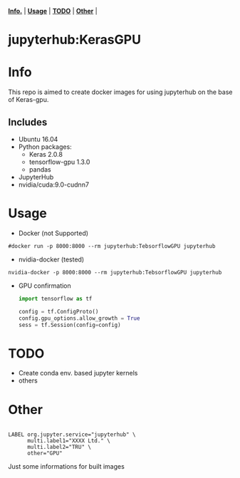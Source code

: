 
**[Info.](#info)** |
**[Usage](#usage)** |
**[TODO](#todo)** |
**[Other](#other)** |

# **jupyterhub:KerasGPU**

# Info

This repo is aimed to create docker images for using jupyterhub on the base of Keras-gpu.

## Includes

* Ubuntu 16.04
* Python packages:
  * Keras 2.0.8
  * tensorflow-gpu 1.3.0
  * pandas
* JupyterHub
* nvidia/cuda:9.0-cudnn7

# Usage

* Docker (not Supported)

```docker
#docker run -p 8000:8000 --rm jupyterhub:TebsorflowGPU jupyterhub
```

* nvidia-docker (tested)

```docker
nvidia-docker -p 8000:8000 --rm jupyterhub:TebsorflowGPU jupyterhub
```

* GPU confirmation

  ```py
  import tensorflow as tf

  config = tf.ConfigProto()
  config.gpu_options.allow_growth = True
  sess = tf.Session(config=config)

  ```

# TODO

* Create conda env. based jupyter kernels
* others

# Other

```docker

LABEL org.jupyter.service="jupyterhub" \
      multi.label1="XXXX Ltd." \
      multi.label2="TRU" \
      other="GPU"

```


Just some informations for built images